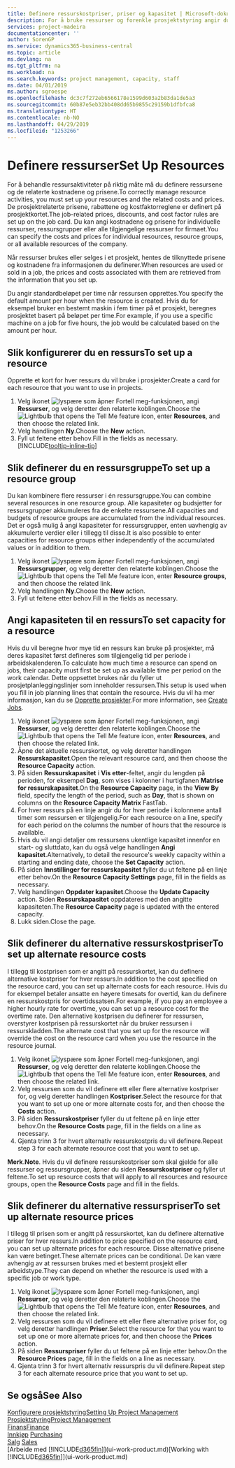 ```yaml
---
title: Definere ressurskostpriser, priser og kapasitet | Microsoft-dokumentasjon
description: For å bruke ressurser og forenkle prosjektstyring angir du kostnadene og prisene for individuelle ressurser eller ressursgrupper, og angir ressurskapasiteten.
services: project-madeira
documentationcenter: ''
author: SorenGP
ms.service: dynamics365-business-central
ms.topic: article
ms.devlang: na
ms.tgt_pltfrm: na
ms.workload: na
ms.search.keywords: project management, capacity, staff
ms.date: 04/01/2019
ms.author: sgroespe
ms.openlocfilehash: dc3c7f272eb6566178e1599d603a2b83da1de5a3
ms.sourcegitcommit: 60b87e5eb32bb408dd65b9855c29159b1dfbfca8
ms.translationtype: HT
ms.contentlocale: nb-NO
ms.lasthandoff: 04/29/2019
ms.locfileid: "1253266"
---
```

# <a name="set-up-resources"></a><span data-ttu-id="968eb-103">Definere ressurser</span><span class="sxs-lookup"><span data-stu-id="968eb-103">Set Up Resources</span></span>
<span data-ttu-id="968eb-104">For å behandle ressursaktiviteter på riktig måte må du definere ressursene og de relaterte kostnadene og prisene.</span><span class="sxs-lookup"><span data-stu-id="968eb-104">To correctly manage resource activities, you must set up your resources and the related costs and prices.</span></span> <span data-ttu-id="968eb-105">De prosjektrelaterte prisene, rabattene og kostfaktorreglene er definert på prosjektkortet.</span><span class="sxs-lookup"><span data-stu-id="968eb-105">The job-related prices, discounts, and cost factor rules are set up on the job card.</span></span> <span data-ttu-id="968eb-106">Du kan angi kostnadene og prisene for individuelle ressurser, ressursgrupper eller alle tilgjengelige ressurser for firmaet.</span><span class="sxs-lookup"><span data-stu-id="968eb-106">You can specify the costs and prices for individual resources, resource groups, or all available resources of the company.</span></span>

<span data-ttu-id="968eb-107">Når ressurser brukes eller selges i et prosjekt, hentes de tilknyttede prisene og kostnadene fra informasjonen du definerer.</span><span class="sxs-lookup"><span data-stu-id="968eb-107">When resources are used or sold in a job, the prices and costs associated with them are retrieved from the information that you set up.</span></span>

<span data-ttu-id="968eb-108">Du angir standardbeløpet per time når ressursen opprettes.</span><span class="sxs-lookup"><span data-stu-id="968eb-108">You specify the default amount per hour when the resource is created.</span></span> <span data-ttu-id="968eb-109">Hvis du for eksempel bruker en bestemt maskin i fem timer på et prosjekt, beregnes prosjektet basert på beløpet per time.</span><span class="sxs-lookup"><span data-stu-id="968eb-109">For example, if you use a specific machine on a job for five hours, the job would be calculated based on the amount per hour.</span></span>

## <a name="to-set-up-a-resource"></a><span data-ttu-id="968eb-110">Slik konfigurerer du en ressurs</span><span class="sxs-lookup"><span data-stu-id="968eb-110">To set up a resource</span></span>
<span data-ttu-id="968eb-111">Opprette et kort for hver ressurs du vil bruke i prosjekter.</span><span class="sxs-lookup"><span data-stu-id="968eb-111">Create a card for each resource that you want to use in projects.</span></span>

1. <span data-ttu-id="968eb-112">Velg ikonet ![lyspære som åpner Fortell meg-funksjonen](media/ui-search/search_small.png "Fortell hva du vil gjøre"), angi **Ressurser**, og velg deretter den relaterte koblingen.</span><span class="sxs-lookup"><span data-stu-id="968eb-112">Choose the ![Lightbulb that opens the Tell Me feature](media/ui-search/search_small.png "Tell me what you want to do") icon, enter **Resources**, and then choose the related link.</span></span>
2. <span data-ttu-id="968eb-113">Velg handlingen **Ny**.</span><span class="sxs-lookup"><span data-stu-id="968eb-113">Choose the **New** action.</span></span>
3. <span data-ttu-id="968eb-114">Fyll ut feltene etter behov.</span><span class="sxs-lookup"><span data-stu-id="968eb-114">Fill in the fields as necessary.</span></span> [!INCLUDE[tooltip-inline-tip](includes/tooltip-inline-tip_md.md)]  

## <a name="to-set-up-a-resource-group"></a><span data-ttu-id="968eb-115">Slik definerer du en ressursgruppe</span><span class="sxs-lookup"><span data-stu-id="968eb-115">To set up a resource group</span></span>
<span data-ttu-id="968eb-116">Du kan kombinere flere ressurser i én ressursgruppe.</span><span class="sxs-lookup"><span data-stu-id="968eb-116">You can combine several resources in one resource group.</span></span> <span data-ttu-id="968eb-117">Alle kapasiteter og budsjetter for ressursgrupper akkumuleres fra de enkelte ressursene.</span><span class="sxs-lookup"><span data-stu-id="968eb-117">All capacities and budgets of resource groups are accumulated from the individual resources.</span></span> <span data-ttu-id="968eb-118">Det er også mulig å angi kapasiteter for ressursgrupper, enten uavhengig av akkumulerte verdier eller i tillegg til disse.</span><span class="sxs-lookup"><span data-stu-id="968eb-118">It is also possible to enter capacities for resource groups either independently of the accumulated values or in addition to them.</span></span>

1. <span data-ttu-id="968eb-119">Velg ikonet ![lyspære som åpner Fortell meg-funksjonen](media/ui-search/search_small.png "Fortell hva du vil gjøre"), angi **Ressursgrupper**, og velg deretter den relaterte koblingen.</span><span class="sxs-lookup"><span data-stu-id="968eb-119">Choose the ![Lightbulb that opens the Tell Me feature](media/ui-search/search_small.png "Tell me what you want to do") icon, enter **Resource groups**, and then choose the related link.</span></span>
2. <span data-ttu-id="968eb-120">Velg handlingen **Ny**.</span><span class="sxs-lookup"><span data-stu-id="968eb-120">Choose the **New** action.</span></span>
3. <span data-ttu-id="968eb-121">Fyll ut feltene etter behov.</span><span class="sxs-lookup"><span data-stu-id="968eb-121">Fill in the fields as necessary.</span></span>

## <a name="to-set-capacity-for-a-resource"></a><span data-ttu-id="968eb-122">Angi kapasiteten til en ressurs</span><span class="sxs-lookup"><span data-stu-id="968eb-122">To set capacity for a resource</span></span>
<span data-ttu-id="968eb-123">Hvis du vil beregne hvor mye tid en ressurs kan bruke på prosjekter, må deres kapasitet først defineres som tilgjengelig tid per periode i arbeidskalenderen.</span><span class="sxs-lookup"><span data-stu-id="968eb-123">To calculate how much time a resource can spend on jobs, their capacity must first be set up as available time per period on the work calendar.</span></span> <span data-ttu-id="968eb-124">Dette oppsettet brukes når du fyller ut prosjetplanleggingslinjer som inneholder ressursen.</span><span class="sxs-lookup"><span data-stu-id="968eb-124">This setup is used when you fill in job planning lines that contain the resource.</span></span> <span data-ttu-id="968eb-125">Hvis du vil ha mer informasjon, kan du se [Opprette prosjekter](projects-how-create-jobs.md).</span><span class="sxs-lookup"><span data-stu-id="968eb-125">For more information, see [Create Jobs](projects-how-create-jobs.md).</span></span>

1. <span data-ttu-id="968eb-126">Velg ikonet ![lyspære som åpner Fortell meg-funksjonen](media/ui-search/search_small.png "Fortell hva du vil gjøre"), angi **Ressurser**, og velg deretter den relaterte koblingen.</span><span class="sxs-lookup"><span data-stu-id="968eb-126">Choose the ![Lightbulb that opens the Tell Me feature](media/ui-search/search_small.png "Tell me what you want to do") icon, enter **Resources**, and then choose the related link.</span></span>
2. <span data-ttu-id="968eb-127">Åpne det aktuelle ressurskortet, og velg deretter handlingen **Ressurskapasitet**.</span><span class="sxs-lookup"><span data-stu-id="968eb-127">Open the relevant resource card, and then choose the **Resource Capacity** action.</span></span>
3. <span data-ttu-id="968eb-128">På siden **Ressurskapasitet** i **Vis etter**-feltet, angir du lengden på perioden, for eksempel **Dag**, som vises i kolonner i hurtigfanen **Matrise for ressurskapasitet**.</span><span class="sxs-lookup"><span data-stu-id="968eb-128">On the **Resource Capacity** page, in the **View By** field, specify the length of the period, such as **Day**, that is shown on columns on the **Resource Capacity Matrix** FastTab.</span></span>
4. <span data-ttu-id="968eb-129">For hver ressurs på en linje angir du for hver periode i kolonnene antall timer som ressursen er tilgjengelig.</span><span class="sxs-lookup"><span data-stu-id="968eb-129">For each resource on a line, specify for each period on the columns the number of hours that the resource is available.</span></span>
5. <span data-ttu-id="968eb-130">Hvis du vil angi detaljer om ressursens ukentlige kapasitet innenfor en start- og sluttdato, kan du også velge handlingen **Angi kapasitet**.</span><span class="sxs-lookup"><span data-stu-id="968eb-130">Alternatively, to detail the resource's weekly capacity within a starting and ending date, choose the **Set Capacity** action.</span></span>
6. <span data-ttu-id="968eb-131">På siden **Innstillinger for ressurskapasitet** fyller du ut feltene på en linje etter behov.</span><span class="sxs-lookup"><span data-stu-id="968eb-131">On the **Resource Capacity Settings** page, fill in the fields as necessary.</span></span>
7. <span data-ttu-id="968eb-132">Velg handlingen **Oppdater kapasitet**.</span><span class="sxs-lookup"><span data-stu-id="968eb-132">Choose the **Update Capacity** action.</span></span> <span data-ttu-id="968eb-133">Siden **Ressurskapasitet** oppdateres med den angitte kapasiteten.</span><span class="sxs-lookup"><span data-stu-id="968eb-133">The **Resource Capacity** page is updated with the entered capacity.</span></span>
8. <span data-ttu-id="968eb-134">Lukk siden.</span><span class="sxs-lookup"><span data-stu-id="968eb-134">Close the page.</span></span>

## <a name="to-set-up-alternate-resource-costs"></a><span data-ttu-id="968eb-135">Slik definerer du alternative ressurskostpriser</span><span class="sxs-lookup"><span data-stu-id="968eb-135">To set up alternate resource costs</span></span>
<span data-ttu-id="968eb-136">I tillegg til kostprisen som er angitt på ressurskortet, kan du definere alternative kostpriser for hver ressurs.</span><span class="sxs-lookup"><span data-stu-id="968eb-136">In addition to the cost specified on the resource card, you can set up alternate costs for each resource.</span></span> <span data-ttu-id="968eb-137">Hvis du for eksempel betaler ansatte en høyere timesats for overtid, kan du definere en ressurskostpris for overtidssatsen.</span><span class="sxs-lookup"><span data-stu-id="968eb-137">For example, if you pay an employee a higher hourly rate for overtime, you can set up a resource cost for the overtime rate.</span></span> <span data-ttu-id="968eb-138">Den alternative kostprisen du definerer for ressursen, overstyrer kostprisen på ressurskortet når du bruker ressursen i ressurskladden.</span><span class="sxs-lookup"><span data-stu-id="968eb-138">The alternate cost that you set up for the resource will override the cost on the resource card when you use the resource in the resource journal.</span></span>

1. <span data-ttu-id="968eb-139">Velg ikonet ![lyspære som åpner Fortell meg-funksjonen](media/ui-search/search_small.png "Fortell hva du vil gjøre"), angi **Ressurser**, og velg deretter den relaterte koblingen.</span><span class="sxs-lookup"><span data-stu-id="968eb-139">Choose the ![Lightbulb that opens the Tell Me feature](media/ui-search/search_small.png "Tell me what you want to do") icon, enter **Resources**, and then choose the related link.</span></span>  
2. <span data-ttu-id="968eb-140">Velg ressursen som du vil definere ett eller flere alternative kostpriser for, og velg deretter handlingen **Kostpriser**.</span><span class="sxs-lookup"><span data-stu-id="968eb-140">Select the resource for that you want to set up one or more alternate costs for, and then choose the **Costs** action.</span></span>  
3. <span data-ttu-id="968eb-141">På siden **Ressurskostpriser** fyller du ut feltene på en linje etter behov.</span><span class="sxs-lookup"><span data-stu-id="968eb-141">On the **Resource Costs** page, fill in the fields on a line as necessary.</span></span>  
4. <span data-ttu-id="968eb-142">Gjenta trinn 3 for hvert alternativ ressurskostpris du vil definere.</span><span class="sxs-lookup"><span data-stu-id="968eb-142">Repeat step 3 for each alternate resource cost that you want to set up.</span></span>

<span data-ttu-id="968eb-143">**Merk**.</span><span class="sxs-lookup"><span data-stu-id="968eb-143">**Note**.</span></span> <span data-ttu-id="968eb-144">Hvis du vil definere ressurskostpriser som skal gjelde for alle ressurser og ressursgrupper, åpner du siden **Ressurskostpriser** og fyller ut feltene.</span><span class="sxs-lookup"><span data-stu-id="968eb-144">To set up resource costs that will apply to all resources and resource groups, open the **Resource Costs** page and fill in the fields.</span></span>

## <a name="to-set-up-alternate-resource-prices"></a><span data-ttu-id="968eb-145">Slik definerer du alternative ressurspriser</span><span class="sxs-lookup"><span data-stu-id="968eb-145">To set up alternate resource prices</span></span>
<span data-ttu-id="968eb-146">I tillegg til prisen som er angitt på ressurskortet, kan du definere alternative priser for hver ressurs.</span><span class="sxs-lookup"><span data-stu-id="968eb-146">In addition to price specified on the resource card, you can set up alternate prices for each resource.</span></span> <span data-ttu-id="968eb-147">Disse alternative prisene kan være betinget.</span><span class="sxs-lookup"><span data-stu-id="968eb-147">These alternate prices can be conditional.</span></span> <span data-ttu-id="968eb-148">De kan være avhengig av at ressursen brukes med et bestemt prosjekt eller arbeidstype.</span><span class="sxs-lookup"><span data-stu-id="968eb-148">They can depend on whether the resource is used with a specific job or work type.</span></span>

1. <span data-ttu-id="968eb-149">Velg ikonet ![lyspære som åpner Fortell meg-funksjonen](media/ui-search/search_small.png "Fortell hva du vil gjøre"), angi **Ressurser**, og velg deretter den relaterte koblingen.</span><span class="sxs-lookup"><span data-stu-id="968eb-149">Choose the ![Lightbulb that opens the Tell Me feature](media/ui-search/search_small.png "Tell me what you want to do") icon, enter **Resources**, and then choose the related link.</span></span>
2. <span data-ttu-id="968eb-150">Velg ressursen som du vil definere ett eller flere alternative priser for, og velg deretter handlingen **Priser**.</span><span class="sxs-lookup"><span data-stu-id="968eb-150">Select the resource for that you want to set up one or more alternate prices for, and then choose the **Prices** action.</span></span>
3. <span data-ttu-id="968eb-151">På siden **Ressurspriser** fyller du ut feltene på en linje etter behov.</span><span class="sxs-lookup"><span data-stu-id="968eb-151">On the **Resource Prices** page, fill in the fields on a line as necessary.</span></span>
4. <span data-ttu-id="968eb-152">Gjenta trinn 3 for hvert alternativ ressurspris du vil definere.</span><span class="sxs-lookup"><span data-stu-id="968eb-152">Repeat step 3 for each alternate resource price that you want to set up.</span></span>

## <a name="see-also"></a><span data-ttu-id="968eb-153">Se også</span><span class="sxs-lookup"><span data-stu-id="968eb-153">See Also</span></span>
[<span data-ttu-id="968eb-154">Konfigurere prosjektstyring</span><span class="sxs-lookup"><span data-stu-id="968eb-154">Setting Up Project Management</span></span>](projects-setup-projects.md)  
[<span data-ttu-id="968eb-155">Prosjektstyring</span><span class="sxs-lookup"><span data-stu-id="968eb-155">Project Management</span></span>](projects-manage-projects.md)  
[<span data-ttu-id="968eb-156">Finans</span><span class="sxs-lookup"><span data-stu-id="968eb-156">Finance</span></span>](finance.md)  
<span data-ttu-id="968eb-157">[Innkjøp](purchasing-manage-purchasing.md)       </span><span class="sxs-lookup"><span data-stu-id="968eb-157">[Purchasing](purchasing-manage-purchasing.md)       </span></span>  
<span data-ttu-id="968eb-158">[Salg](sales-manage-sales.md)    </span><span class="sxs-lookup"><span data-stu-id="968eb-158">[Sales](sales-manage-sales.md)    </span></span>  
<span data-ttu-id="968eb-159">[Arbeide med [!INCLUDE[d365fin](includes/d365fin_md.md)]](ui-work-product.md)</span><span class="sxs-lookup"><span data-stu-id="968eb-159">[Working with [!INCLUDE[d365fin](includes/d365fin_md.md)]](ui-work-product.md)</span></span>  
